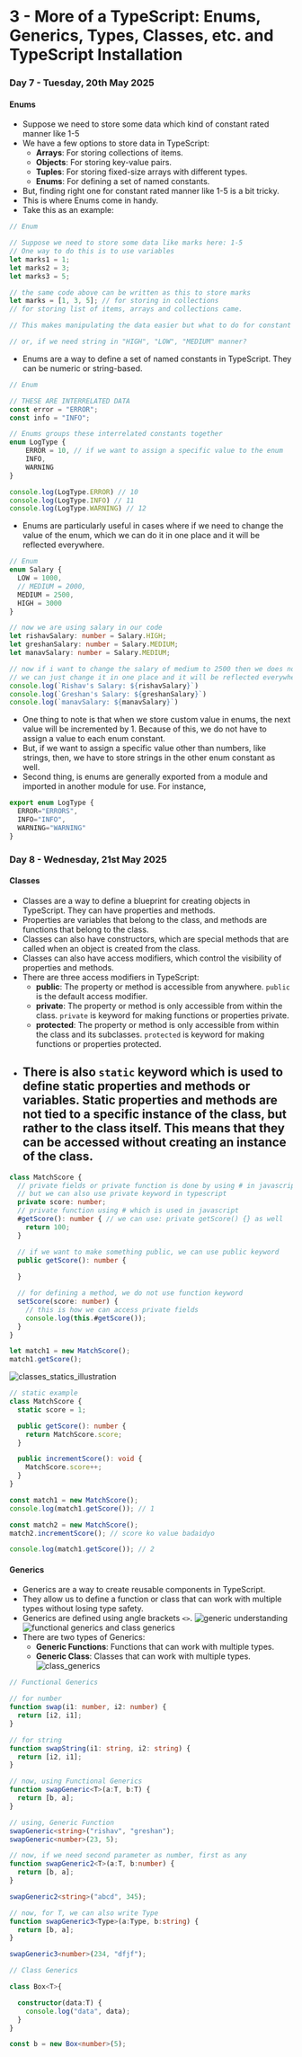 # 3 - More of a TypeScript: Enums, Generics, Types, Classes, etc. and TypeScript Installation
### Day 7 - Tuesday, 20th May 2025
#### Enums
- Suppose we need to store some data which kind of constant rated manner like 1-5
- We have a few options to store data in TypeScript:
  - **Arrays**: For storing collections of items.
  - **Objects**: For storing key-value pairs.
  - **Tuples**: For storing fixed-size arrays with different types.
  - **Enums**: For defining a set of named constants.
- But, finding right one for constant rated manner like 1-5 is a bit tricky.
- This is where Enums come in handy.
- Take this as an example:
```typescript
// Enum

// Suppose we need to store some data like marks here: 1-5
// One way to do this is to use variables
let marks1 = 1;
let marks2 = 3;
let marks3 = 5;

// the same code above can be written as this to store marks
let marks = [1, 3, 5]; // for storing in collections
// for storing list of items, arrays and collections came.

// This makes manipulating the data easier but what to do for constant rated manner like 1-5?

// or, if we need string in "HIGH", "LOW", "MEDIUM" manner?
```
- Enums are a way to define a set of named constants in TypeScript. They can be numeric or string-based.
```typescript
// Enum

// THESE ARE INTERRELATED DATA
const error = "ERROR";
const info = "INFO";

// Enums groups these interrelated constants together
enum LogType {
    ERROR = 10, // if we want to assign a specific value to the enum
    INFO,
    WARNING
}

console.log(LogType.ERROR) // 10
console.log(LogType.INFO) // 11
console.log(LogType.WARNING) // 12
```
- Enums are particularly useful in cases where if we need to change the value of the enum, which we can do it in one place and it will be reflected everywhere.
```typescript
// Enum
enum Salary {
  LOW = 1000,
  // MEDIUM = 2000,
  MEDIUM = 2500,
  HIGH = 3000
}

// now we are using salary in our code
let rishavSalary: number = Salary.HIGH;
let greshanSalary: number = Salary.MEDIUM;
let manavSalary: number = Salary.MEDIUM;

// now if i want to change the salary of medium to 2500 then we does not need to change it individually
// we can just change it in one place and it will be reflected everywhere
console.log(`Rishav's Salary: ${rishavSalary}`)
console.log(`Greshan's Salary: ${greshanSalary}`)
console.log(`manavSalary: ${manavSalary}`)
```
- One thing to note is that when we store custom value in enums, the next value will be incremented by 1. Because of this, we do not have to assign a value to each enum constant.
- But, if we want to assign a specific value other than numbers, like strings, then, we have to store strings in the other enum constant as well.
- Second thing, is enums are generally exported from a module and imported in another module for use. For instance, 
```typescript
export enum LogType {
  ERROR="ERRORS",
  INFO="INFO",
  WARNING="WARNING"
}
```

### Day 8 - Wednesday, 21st May 2025
#### Classes
- Classes are a way to define a blueprint for creating objects in TypeScript. They can have properties and methods.
- Properties are variables that belong to the class, and methods are functions that belong to the class.
- Classes can also have constructors, which are special methods that are called when an object is created from the class.
- Classes can also have access modifiers, which control the visibility of properties and methods.
- There are three access modifiers in TypeScript:
  - **public**: The property or method is accessible from anywhere. ``public`` is the default access modifier.
  - **private**: The property or method is only accessible from within the class. ``private`` is keyword for making functions or properties private.
  - **protected**: The property or method is only accessible from within the class and its subclasses. ``protected`` is keyword for making functions or properties protected.
- There is also ``static`` keyword which is used to define static properties and methods or variables. Static properties and methods are not tied to a specific instance of the class, but rather to the class itself. This means that they can be accessed without creating an instance of the class.
  - 
```typescript
class MatchScore {
  // private fields or private function is done by using # in javascript as well as typescript
  // but we can also use private keyword in typescript
  private score: number;
  // private function using # which is used in javascript
  #getScore(): number { // we can use: private getScore() {} as well
    return 100;
  }

  // if we want to make something public, we can use public keyword
  public getScore(): number {
    
  }

  // for defining a method, we do not use function keyword
  setScore(score: number) {
    // this is how we can access private fields
    console.log(this.#getScore());
  }
}

let match1 = new MatchScore();
match1.getScore();
```
![classes_statics_illustration](pictures/4_21may2025.png)

```typescript
// static example
class MatchScore {
  static score = 1;

  public getScore(): number {
    return MatchScore.score;
  } 

  public incrementScore(): void {
    MatchScore.score++;
  }
}

const match1 = new MatchScore();
console.log(match1.getScore()); // 1

const match2 = new MatchScore();
match2.incrementScore(); // score ko value badaidyo

console.log(match1.getScore()); // 2
```

#### Generics
- Generics are a way to create reusable components in TypeScript. 
- They allow us to define a function or class that can work with multiple types without losing type safety.
- Generics are defined using angle brackets ``<>``.
![generic understanding](pictures/5_21may2025.png)
![functional generics and class generics](pictures/6_21may2025.png)
- There are two types of Generics:
  - **Generic Functions**: Functions that can work with multiple types.
  - **Generic Class**: Classes that can work with multiple types.
![class_generics](pictures/7_21may2025.png)
```typescript
// Functional Generics

// for number
function swap(i1: number, i2: number) {
  return [i2, i1];
}

// for string
function swapString(i1: string, i2: string) {
  return [i2, i1];
}

// now, using Functional Generics
function swapGeneric<T>(a:T, b:T) {
  return [b, a];
}

// using, Generic Function
swapGeneric<string>("rishav", "greshan");
swapGeneric<number>(23, 5);

// now, if we need second parameter as number, first as any
function swapGeneric2<T>(a:T, b:number) {
  return [b, a];
}

swapGeneric2<string>("abcd", 345);

// now, for T, we can also write Type
function swapGeneric3<Type>(a:Type, b:string) {
  return [b, a];
}

swapGeneric3<number>(234, "dfjf");
```

```typescript
// Class Generics

class Box<T>{

  constructor(data:T) {
    console.log("data", data);
  }
}

const b = new Box<number>(5);
```

